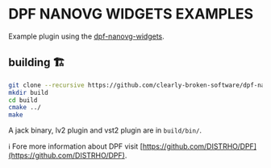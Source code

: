 # DPF NANOVG WIDGETS EXAMPLES

Example plugin using the [dpf-nanovg-widgets](https://github.com/clearly-broken-software/dpf-nanovg-widgets/).  

## building 🏗️

```bash
git clone --recursive https://github.com/clearly-broken-software/dpf-nanovg-widgets-examples
mkdir build
cd build
cmake ../
make
```

A jack binary, lv2 plugin and vst2 plugin are in `build/bin/`.  

ℹ️ Fore more information about DPF visit [https://github.com/DISTRHO/DPF](https://github.com/DISTRHO/DPF).
